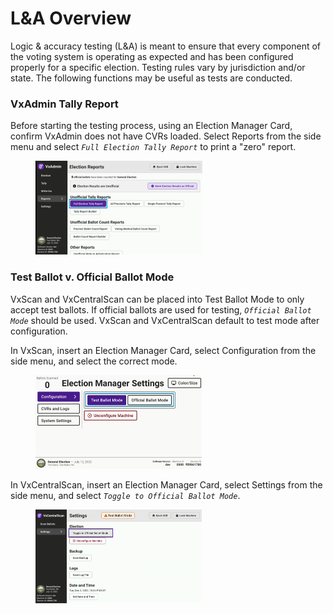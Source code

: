 # L\&A Overview

Logic & accuracy testing (L\&A) is meant to ensure that every component of the voting system is operating as expected and has been configured properly for a specific election. Testing rules vary by jurisdiction and/or state. The following functions may be useful as tests are conducted.

### VxAdmin Tally Report&#x20;

Before starting the testing process, using an Election Manager Card, confirm VxAdmin does not have CVRs loaded. Select Reports from the side menu and select _`Full Election Tally Report`_ to print a "zero" report.

<figure><img src="../.gitbook/assets/image (862).png" alt="" width="267"><figcaption></figcaption></figure>

### Test Ballot v. Official Ballot Mode&#x20;

VxScan and VxCentralScan can be placed into Test Ballot Mode to only accept test ballots. If official ballots are used for testing, _`Official Ballot Mode`_ should be used. VxScan and VxCentralScan default to test mode after configuration.

In VxScan, insert an Election Manager Card, select Configuration from the side menu, and select the correct mode.&#x20;

<figure><img src="../.gitbook/assets/image (863).png" alt="" width="266"><figcaption></figcaption></figure>

In VxCentralScan, insert an Election Manager Card, select Settings from the side menu, and select  _`Toggle to Official Ballot Mode`_.&#x20;

<figure><img src="../.gitbook/assets/image (864).png" alt="" width="266"><figcaption></figcaption></figure>


